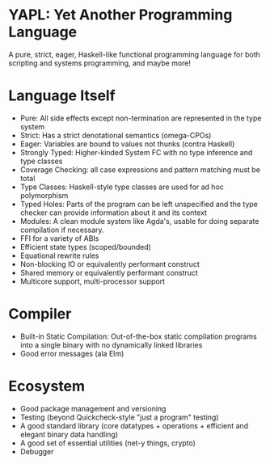 # YAPL: Yet Another Programming Language

A pure, strict, eager, Haskell-like functional programming language for both scripting and systems programming, and maybe more!

# Language Itself

- Pure: All side effects except non-termination are represented in the type system
- Strict: Has a strict denotational semantics (omega-CPOs)
- Eager: Variables are bound to values not thunks (contra Haskell)
- Strongly Typed: Higher-kinded System FC with no type inference and type classes
- Coverage Checking: all case expressions and pattern matching must be total
- Type Classes: Haskell-style type classes are used for ad hoc polymorphism
- Typed Holes: Parts of the program can be left unspecified and the type checker can provide information about it and its context
- Modules: A clean module system like Agda's, usable for doing separate compilation if necessary.
- FFI for a variety of ABIs
- Efficient state types (scoped/bounded)
- Equational rewrite rules
- Non-blocking IO or equivalently performant construct
- Shared memory or equivalently performant construct
- Multicore support, multi-processor support

# Compiler

- Built-in Static Compilation: Out-of-the-box static compilation programs into a single binary with no dynamically linked libraries
- Good error messages (ala Elm)

# Ecosystem

- Good package management and versioning
- Testing (beyond Quickcheck-style "just a program" testing)
- A good standard library (core datatypes + operations + efficient and elegant binary data handling)
- A good set of essential utilities (net-y things, crypto)
- Debugger
